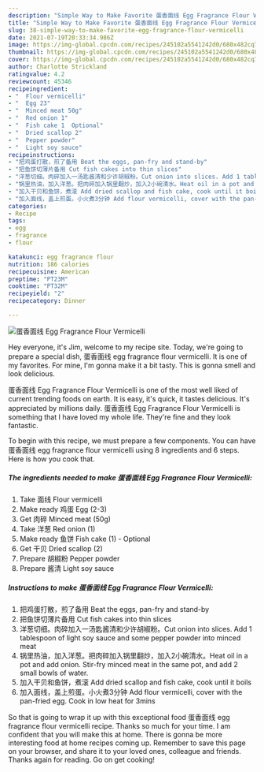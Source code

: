 ```yaml
---
description: "Simple Way to Make Favorite 蛋香面线 Egg Fragrance Flour Vermicelli"
title: "Simple Way to Make Favorite 蛋香面线 Egg Fragrance Flour Vermicelli"
slug: 38-simple-way-to-make-favorite-egg-fragrance-flour-vermicelli
date: 2021-07-19T20:33:34.986Z
image: https://img-global.cpcdn.com/recipes/245102a5541242d0/680x482cq70/蛋香面线-egg-fragrance-flour-vermicelli-recipe-main-photo.jpg
thumbnail: https://img-global.cpcdn.com/recipes/245102a5541242d0/680x482cq70/蛋香面线-egg-fragrance-flour-vermicelli-recipe-main-photo.jpg
cover: https://img-global.cpcdn.com/recipes/245102a5541242d0/680x482cq70/蛋香面线-egg-fragrance-flour-vermicelli-recipe-main-photo.jpg
author: Charlotte Strickland
ratingvalue: 4.2
reviewcount: 45346
recipeingredient:
- "  Flour vermicelli"
- "  Egg 23"
- "  Minced meat 50g"
- "  Red onion 1"
- "  Fish cake 1  Optional"
- "  Dried scallop 2"
- "  Pepper powder"
- "  Light soy sauce"
recipeinstructions:
- "把鸡蛋打散，煎了备用 Beat the eggs, pan-fry and stand-by"
- "把鱼饼切薄片备用 Cut fish cakes into thin slices"
- "洋葱切细。肉碎加入一汤匙酱清和少许胡椒粉。Cut onion into slices. Add 1 tablespoon of light soy sauce and some pepper powder into minced meat"
- "锅里热油，加入洋葱。把肉碎加入锅里翻炒，加入2小碗清水。Heat oil in a pot and add onion. Stir-fry minced meat in the same pot, and add 2 small bowls of water."
- "加入干贝和鱼饼，煮滚 Add dried scallop and fish cake, cook until it boils"
- "加入面线，盖上煎蛋。小火煮3分钟 Add flour vermicelli, cover with the pan-fried egg. Cook in low heat for 3mins"
categories:
- Recipe
tags:
- egg
- fragrance
- flour

katakunci: egg fragrance flour 
nutrition: 186 calories
recipecuisine: American
preptime: "PT23M"
cooktime: "PT32M"
recipeyield: "2"
recipecategory: Dinner

---
```



![蛋香面线 Egg Fragrance Flour Vermicelli](https://img-global.cpcdn.com/recipes/245102a5541242d0/680x482cq70/蛋香面线-egg-fragrance-flour-vermicelli-recipe-main-photo.jpg)

Hey everyone, it's Jim, welcome to my recipe site. Today, we're going to prepare a special dish, 蛋香面线 egg fragrance flour vermicelli. It is one of my favorites. For mine, I'm gonna make it a bit tasty. This is gonna smell and look delicious.

蛋香面线 Egg Fragrance Flour Vermicelli is one of the most well liked of current trending foods on earth. It is easy, it's quick, it tastes delicious. It's appreciated by millions daily. 蛋香面线 Egg Fragrance Flour Vermicelli is something that I have loved my whole life. They're fine and they look fantastic.




To begin with this recipe, we must prepare a few components. You can have 蛋香面线 egg fragrance flour vermicelli using 8 ingredients and 6 steps. Here is how you cook that.

<!--inarticleads1-->

##### The ingredients needed to make 蛋香面线 Egg Fragrance Flour Vermicelli:

1. Take  面线 Flour vermicelli
1. Make ready  鸡蛋 Egg (2-3)
1. Get  肉碎 Minced meat (50g)
1. Take  洋葱 Red onion (1)
1. Make ready  鱼饼 Fish cake (1) - Optional
1. Get  干贝 Dried scallop (2)
1. Prepare  胡椒粉 Pepper powder
1. Prepare  酱清 Light soy sauce




<!--inarticleads2-->

##### Instructions to make 蛋香面线 Egg Fragrance Flour Vermicelli:

1. 把鸡蛋打散，煎了备用 Beat the eggs, pan-fry and stand-by
1. 把鱼饼切薄片备用 Cut fish cakes into thin slices
1. 洋葱切细。肉碎加入一汤匙酱清和少许胡椒粉。Cut onion into slices. Add 1 tablespoon of light soy sauce and some pepper powder into minced meat
1. 锅里热油，加入洋葱。把肉碎加入锅里翻炒，加入2小碗清水。Heat oil in a pot and add onion. Stir-fry minced meat in the same pot, and add 2 small bowls of water.
1. 加入干贝和鱼饼，煮滚 Add dried scallop and fish cake, cook until it boils
1. 加入面线，盖上煎蛋。小火煮3分钟 Add flour vermicelli, cover with the pan-fried egg. Cook in low heat for 3mins




So that is going to wrap it up with this exceptional food 蛋香面线 egg fragrance flour vermicelli recipe. Thanks so much for your time. I am confident that you will make this at home. There is gonna be more interesting food at home recipes coming up. Remember to save this page on your browser, and share it to your loved ones, colleague and friends. Thanks again for reading. Go on get cooking!
